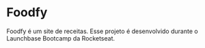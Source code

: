 # Foodfy
Foodfy é um site de receitas. Esse projeto é desenvolvido durante o Launchbase Bootcamp da Rocketseat.
